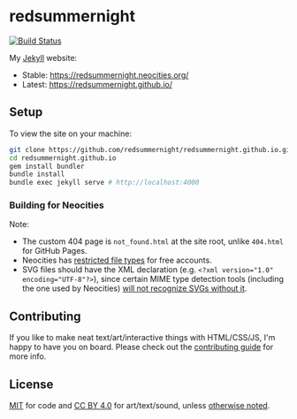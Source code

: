 # redsummernight

[![Build Status](https://github.com/redsummernight/redsummernight.github.io/actions/workflows/ci.yml/badge.svg?branch=main)](https://github.com/redsummernight/redsummernight.github.io/actions/workflows/ci.yml?query=branch%3Amain)

My [Jekyll](http://jekyllrb.org) website:

- Stable: https://redsummernight.neocities.org/
- Latest: https://redsummernight.github.io/

## Setup

To view the site on your machine:

```sh
git clone https://github.com/redsummernight/redsummernight.github.io.git
cd redsummernight.github.io
gem install bundler
bundle install
bundle exec jekyll serve # http://localhost:4000
```

### Building for Neocities

Note:

- The custom 404 page is `not_found.html` at the site root, unlike `404.html` for GitHub Pages.
- Neocities has [restricted file types](https://neocities.org/site_files/allowed_types) for free accounts.
- SVG files should have the XML declaration (e.g. `<?xml version="1.0" encoding="UTF-8"?>`), since
  certain MIME type detection tools (including the one used by Neocities)
  [will not recognize SVGs without it](https://github.com/svg/svgo/issues/836).

## Contributing

If you like to make neat text/art/interactive things with HTML/CSS/JS, I'm happy to have you on board.
Please check out the [contributing guide](https://github.com/redsummernight/redsummernight.github.io/blob/main/CONTRIBUTING.md) for more info.

## License

[MIT](https://github.com/redsummernight/redsummernight.github.io/blob/main/LICENSE) for code
and [CC BY 4.0](https://creativecommons.org/licenses/by/4.0/) for art/text/sound,
unless [otherwise noted](https://redsummernight.github.io/credits/).
